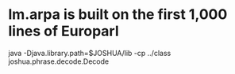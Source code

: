 # lm.arpa is built on the first 1,000 lines of Europarl

java -Djava.library.path=$JOSHUA/lib -cp ../class joshua.phrase.decode.Decode
